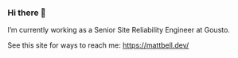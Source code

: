 ### Hi there 👋

I’m currently working as a Senior Site Reliability Engineer at Gousto. 

See this site for ways to reach me: <https://mattbell.dev/>
